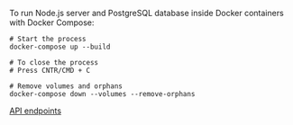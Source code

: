 To run Node.js server and PostgreSQL database inside Docker containers with Docker Compose:

```shell
# Start the process
docker-compose up --build

# To close the process
# Press CNTR/CMD + C

# Remove volumes and orphans
docker-compose down --volumes --remove-orphans

```

[API endpoints](path%20with%20spaces/readme.md)
